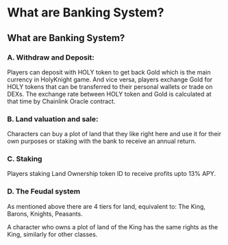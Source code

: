 # What are Banking System?

## What are Banking System?

### A. Withdraw and Deposit:

Players can deposit with HOLY token to get back Gold which is the main currency in HolyKnight game. And vice versa, players exchange Gold for HOLY tokens that can be transferred to their personal wallets or trade on DEXs. The exchange rate between HOLY token and Gold is calculated at that time by Chainlink Oracle contract.

### B. Land valuation and sale:

Characters can buy a plot of land that they like right here and use it for their own purposes or staking with the bank to receive an annual return.

### C. Staking

Players staking Land Ownership token ID to receive profits upto 13% APY.

### D. The Feudal system

As mentioned above there are 4 tiers for land, equivalent to: The King, Barons, Knights, Peasants.

A character who owns a plot of land of the King has the same rights as the King, similarly for other classes.
